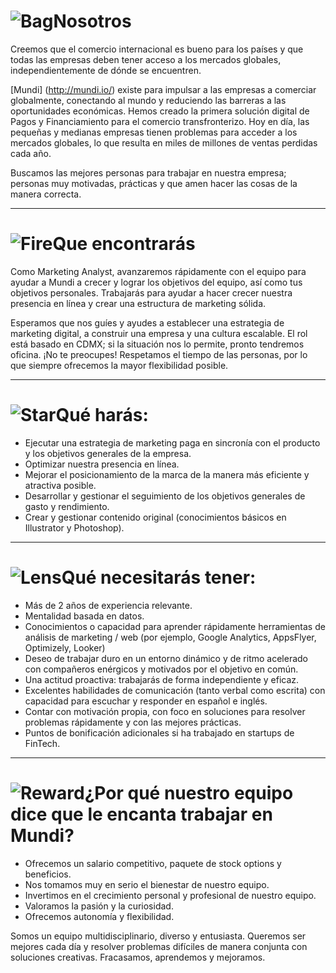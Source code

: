 # ![Bag](/icons/bag.svg 'Bag')Nosotros
Creemos que el comercio internacional es bueno para los países y que todas las empresas deben tener acceso a los mercados globales, independientemente de dónde se encuentren.

[Mundi] (http://mundi.io/) existe para impulsar a las empresas a comerciar globalmente, conectando al mundo y reduciendo las barreras a las oportunidades económicas. Hemos creado la primera solución digital de Pagos y Financiamiento para el comercio transfronterizo. Hoy en día, las pequeñas y medianas empresas tienen problemas para acceder a los mercados globales, lo que resulta en miles de millones de ventas perdidas cada año.

Buscamos las mejores personas para trabajar en nuestra empresa; personas muy motivadas, prácticas y que amen hacer las cosas de la manera correcta.

---

# ![Fire](/icons/fire.svg 'Fire')Que encontrarás
Como Marketing Analyst, avanzaremos rápidamente con el equipo para ayudar a Mundi a crecer y lograr los objetivos del equipo, así como tus objetivos personales. Trabajarás para ayudar a hacer crecer nuestra presencia en línea y crear una estructura de marketing sólida.

Esperamos que nos guíes y ayudes a establecer una estrategia de marketing digital, a construir una empresa y una cultura escalable. El rol está basado en CDMX; si la situación nos lo permite, pronto tendremos oficina. ¡No te preocupes! Respetamos el tiempo de las personas, por lo que siempre ofrecemos la mayor flexibilidad posible.

---

# ![Star](/icons/star.svg 'Star')Qué harás:
* Ejecutar una estrategia de marketing paga en sincronía con el producto y los objetivos generales de la empresa.
* Optimizar nuestra presencia en línea.
* Mejorar el posicionamiento de la marca de la manera más eficiente y atractiva posible.
* Desarrollar y gestionar el seguimiento de los objetivos generales de gasto y rendimiento.
* Crear y gestionar contenido original (conocimientos básicos en Illustrator y Photoshop).

---

# ![Lens](/icons/lens.svg 'Lens')Qué necesitarás tener:
* Más de 2 años de experiencia relevante.
* Mentalidad basada en datos.
* Conocimientos o capacidad para aprender rápidamente herramientas de análisis de marketing / web (por ejemplo, Google Analytics, AppsFlyer, Optimizely, Looker)
* Deseo de trabajar duro en un entorno dinámico y de ritmo acelerado con compañeros enérgicos y motivados por el objetivo en común.
* Una actitud proactiva: trabajarás de forma independiente y eficaz.
* Excelentes habilidades de comunicación (tanto verbal como escrita) con capacidad para escuchar y responder en español e inglés.
* Contar con motivación propia, con foco en soluciones para resolver problemas rápidamente y con las mejores prácticas.
* Puntos de bonificación adicionales si ha trabajado en startups de FinTech.

---

# ![Reward](/icons/reward.svg 'Reward')¿Por qué nuestro equipo dice que le encanta trabajar en Mundi?
* Ofrecemos un salario competitivo, paquete de stock options y beneficios.
* Nos tomamos muy en serio el bienestar de nuestro equipo.
* Invertimos en el crecimiento personal y profesional de nuestro equipo.
* Valoramos la pasión y la curiosidad.
* Ofrecemos autonomía y flexibilidad.

Somos un equipo multidisciplinario, diverso y entusiasta. Queremos ser mejores cada día y resolver problemas difíciles de manera conjunta con soluciones creativas. Fracasamos, aprendemos y mejoramos.
